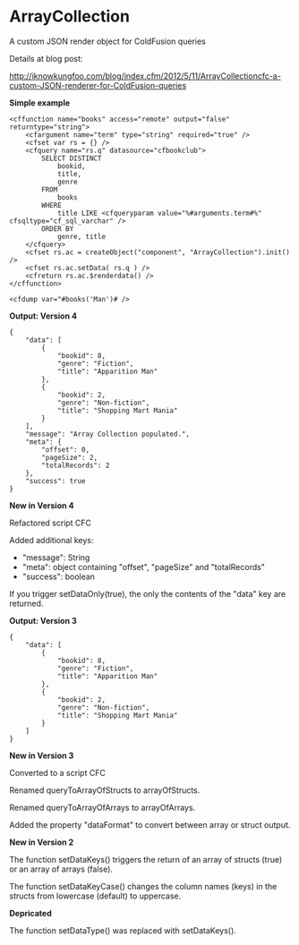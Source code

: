 ArrayCollection
===============

A custom JSON render object for ColdFusion queries

Details at blog post:

http://iknowkungfoo.com/blog/index.cfm/2012/5/11/ArrayCollectioncfc-a-custom-JSON-renderer-for-ColdFusion-queries

**Simple example**

```
<cffunction name="books" access="remote" output="false" returntype="string">
    <cfargument name="term" type="string" required="true" />
    <cfset var rs = {} />
    <cfquery name="rs.q" datasource="cfbookclub">
        SELECT DISTINCT
            bookid,
            title,
            genre
        FROM
            books
        WHERE
            title LIKE <cfqueryparam value="%#arguments.term#%" cfsqltype="cf_sql_varchar" />
        ORDER BY
            genre, title
    </cfquery>
    <cfset rs.ac = createObject("component", "ArrayCollection").init() />
    <cfset rs.ac.setData( rs.q ) />
    <cfreturn rs.ac.$renderdata() />
</cffunction>

<cfdump var="#books('Man')# />
```

**Output: Version 4**
```
{
    "data": [
        {
            "bookid": 8,
            "genre": "Fiction",
            "title": "Apparition Man"
        },
        {
            "bookid": 2,
            "genre": "Non-fiction",
            "title": "Shopping Mart Mania"
        }
    ],
    "message": "Array Collection populated.",
    "meta": {
        "offset": 0,
        "pageSize": 2,
        "totalRecords": 2
    },
    "success": true
}
```

**New in Version 4**

Refactored script CFC

Added additional keys: 
* "message": String
* "meta": object containing "offset", "pageSize" and "totalRecords"
* "success": boolean

If you trigger setDataOnly(true), the only the contents of the "data" key are returned.

**Output: Version 3**
```
{
    "data": [
        {
            "bookid": 8,
            "genre": "Fiction",
            "title": "Apparition Man"
        },
        {
            "bookid": 2,
            "genre": "Non-fiction",
            "title": "Shopping Mart Mania"
        }
    ]
}
```

**New in Version 3**

Converted to a script CFC

Renamed queryToArrayOfStructs to arrayOfStructs.

Renamed queryToArrayOfArrays to arrayOfArrays.

Added the property "dataFormat" to convert between array or struct output.

**New in Version 2**

The function setDataKeys() triggers the return of an array of structs (true) or an array of arrays (false).

The function setDataKeyCase() changes the column names (keys) in the structs from lowercase (default) to uppercase.

**Depricated**

The function setDataType() was replaced with setDataKeys().

